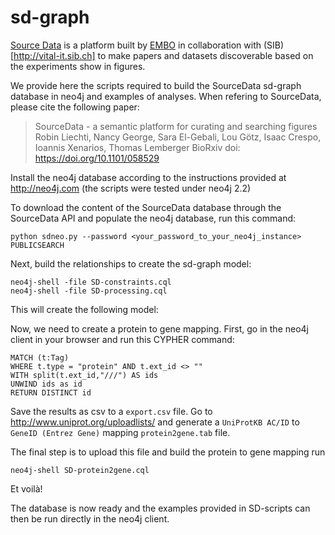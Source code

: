 # sd-graph
[Source Data](http://sourcedata.embo.org) is a platform built by [EMBO](embo.org) in collaboration with (SIB)[http://vital-it.sib.ch] to make papers and datasets discoverable based on the experiments show in figures.

We provide here the scripts required to build the SourceData sd-graph database in neo4j and examples of analyses. When refering to SourceData, please cite the following paper:

> SourceData - a semantic platform for curating and searching figures
> Robin Liechti, Nancy George, Sara El-Gebali, Lou Götz, Isaac Crespo, Ioannis Xenarios, Thomas Lemberger
> BioRxiv doi: https://doi.org/10.1101/058529

Install the neo4j database according to the instructions provided at http://neo4j.com
(the scripts were tested under neo4j 2.2)

To download the content of the SourceData database through the SourceData API and populate the neo4j database, run this command:

    python sdneo.py --password <your_password_to_your_neo4j_instance> PUBLICSEARCH
  
Next, build the relationships to create the sd-graph model:

    neo4j-shell -file SD-constraints.cql
    neo4j-shell -file SD-processing.cql

This will create the following model:

Now, we need to create a protein to gene mapping. First, go in the neo4j client in your browser and run this CYPHER command:

    MATCH (t:Tag)
    WHERE t.type = "protein" AND t.ext_id <> ""
    WITH split(t.ext_id,"///") AS ids
    UNWIND ids as id
    RETURN DISTINCT id

Save the results as csv to a `export.csv` file. Go to http://www.uniprot.org/uploadlists/ and generate a `UniProtKB AC/ID` to `GeneID (Entrez Gene)` mapping `protein2gene.tab` file.

The final step is to upload this file and build the protein to gene mapping run

    neo4j-shell SD-protein2gene.cql
 
Et voilà!

The database is now ready and the examples provided in SD-scripts can then be run directly in the neo4j client.
